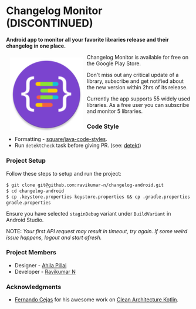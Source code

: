 # Changelog Monitor (DISCONTINUED)
**Android app to monitor all your favorite libraries release and their changelog in one place.**

<img src="presentation/src/main/res/mipmap-xxhdpi/ic_launcher_round.png" align="left"
width="200"
    hspace="10" vspace="10">

Changelog Monitor is available for free on the Google Play Store.

Don't miss out any critical update of a library, subscribe and get notified about the new version within 2hrs of its release. 

Currently the app supports 55 widely used libraries. As a free user you can subscribe and monitor 5 libraries.
 
### Code Style

 - Formatting - [square/java-code-styles](https://github.com/square/java-code-styles).
 - Run `detektCheck` task before giving PR. (see: [detekt](https://github.com/arturbosch/detekt))

### Project Setup
Follow these steps to setup and run the project:

```
$ git clone git@github.com:ravikumar-n/changelog-android.git
$ cd changelog-android
$ cp .keystore.properties keystore.properties && cp .gradle.properties gradle.properties
```
Ensure you have selected `staginDebug` variant under `BuildVariant` in Android Studio.

NOTE: <i>Your first API request may result in timeout, try again. If some weird issue happens, logout and start afresh.</i>

### Project Members
 - Designer - [Ahila Pillai](http://www.ahilapillai.com/)
 - Developer - [Ravikumar N](https://twitter.com/HappyRavi)
 
### Acknowledgments
 - [Fernando Cejas](https://twitter.com/fernando_cejas) for his awesome work on [Clean Architecture Kotlin](https://github.com/android10/Android-CleanArchitecture-Kotlin/commits/master).
